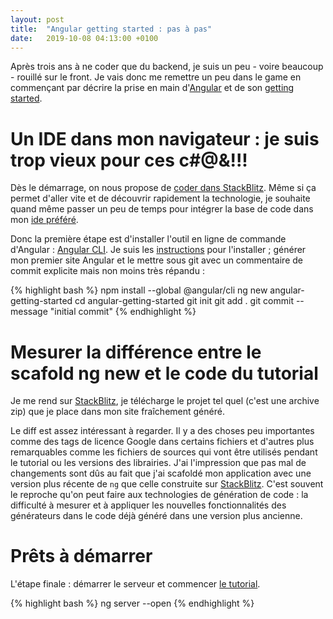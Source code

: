 ```yaml
---
layout: post
title:  "Angular getting started : pas à pas"
date:   2019-10-08 04:13:00 +0100
---
```

Après trois ans à ne coder que du backend, je suis un peu - voire beaucoup - rouillé sur le front. Je vais donc me
remettre un peu dans le game en commençant par décrire la prise en main d'[Angular] et de son [getting started].

# Un IDE dans mon navigateur : je suis trop vieux pour ces c#@&!!!

Dès le démarrage, on nous propose de [coder dans StackBlitz][StackBlitz]. Même si ça permet d'aller vite et de découvrir
rapidement la technologie, je souhaite quand même passer un peu de temps pour intégrer la base de code dans mon
[ide préféré][IntelliJ].

Donc la première étape est d'installer l'outil en ligne de commande d'Angular : [Angular CLI]. Je suis les
[instructions][Angular SETUP] pour l'installer ; générer mon premier site Angular et le mettre sous git avec un
commentaire de commit explicite mais non moins très répandu :

{% highlight bash %}
npm install --global @angular/cli
ng new angular-getting-started
cd angular-getting-started
git init
git add .
git commit --message "initial commit"
{% endhighlight %}

# Mesurer la différence entre le scafold ng new et le code du tutorial

Je me rend sur [StackBlitz], je télécharge le projet tel quel (c'est une archive zip) que je place dans mon site
fraîchement généré.

Le diff est assez intéressant à regarder. Il y a des choses peu importantes comme des tags de licence Google dans
certains fichiers et d'autres plus remarquables comme les fichiers de sources qui vont être utilisés pendant le tutorial
ou les versions des librairies. J'ai l'impression que pas mal de changements sont dûs au fait que j'ai scafoldé mon
application avec une version plus récente de `ng` que celle construite sur [StackBlitz]. C'est souvent le reproche qu'on
peut faire aux technologies de génération de code : la difficulté à mesurer et à appliquer les nouvelles fonctionnalités
des générateurs dans le code déjà généré dans une version plus ancienne.

# Prêts à démarrer

L'étape finale : démarrer le serveur et commencer [le tutorial][getting started].

{% highlight bash %}
ng server --open
{% endhighlight %}

[Angular]: https://angular.io
[getting started]: https://angular.io/start
[StackBlitz]: https://angular.io/generated/live-examples/getting-started-v0/stackblitz.html
[IntelliJ]: https://www.jetbrains.com/idea
[Angular CLI]: https://angular.io/cli
[Angular SETUP]: https://angular.io/guide/setup-local
